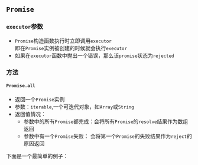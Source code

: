 ## `Promise`

### `executor`参数
* `Promise`构造函数执行时立即调用`executor`  
   即在`Promise`实例被创建的时候就会执行`executor`
* 如果在`executor`函数中抛出一个错误，那么该`promise`状态为`rejected`

### 方法
#### `Promise.all`
* 返回一个`Promise`实例
* 参数：`iterable`,一个可迭代对象，如`Array`或`String`
* 返回值情况：  
    * 参数中的所有`Promise`都完成：会将所有`Promise`的`resolve`结果作为数组返回
    * 参数中有一个`Promise`失败： 会将第一个`Promise`的失败结果作为`reject`的原因返回
    
下面是一个最简单的例子：  
```typescript

```
